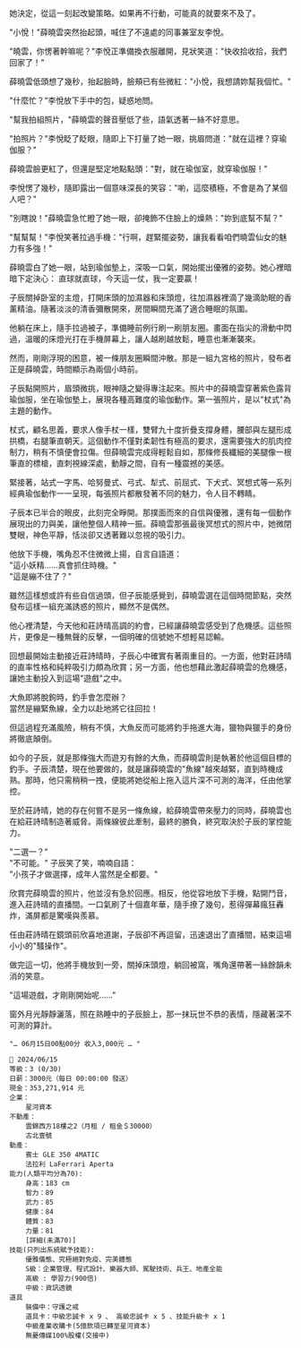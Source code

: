 她決定，從這一刻起改變策略。如果再不行動，可能真的就要來不及了。

"小悅！"薛曉雲突然抬起頭，喊住了不遠處的同事兼室友李悅。

"曉雲，你愣著幹嘛呢？"李悅正準備換衣服離開，見狀笑道："快收拾收拾，我們回家了！"

薛曉雲低頭想了幾秒，抬起臉時，臉頰已有些微紅："小悅，我想請妳幫我個忙。"

"什麼忙？"李悅放下手中的包，疑惑地問。

"幫我拍組照片，"薛曉雲的聲音壓低了些，語氣透著一絲不好意思。

"拍照片？"李悅眨了眨眼，隨即上下打量了她一眼，挑眉問道："就在這裡？穿瑜伽服？"

薛曉雲臉更紅了，但還是堅定地點點頭："對，就在瑜伽室，就穿瑜伽服！"

李悅愣了幾秒，隨即露出一個意味深長的笑容："喲，這麼積極，不會是為了某個人吧？"

"別瞎說！"薛曉雲急忙瞪了她一眼，卻掩飾不住臉上的燥熱："妳到底幫不幫？"

"幫幫幫！"李悅笑著拉過手機："行啊，趕緊擺姿勢，讓我看看咱們曉雲仙女的魅力有多強！"

薛曉雲白了她一眼，站到瑜伽墊上，深吸一口氣，開始擺出優雅的姿勢。她心裡暗暗下定決心：
直球就直球，今天這一仗，我一定要贏！

子辰關掉卧室的主燈，打開床頭的加濕器和床頭燈，往加濕器裡滴了幾滴助眠的香薰精油。隨著淡淡的清香彌散開來，房間瞬間充滿了適合睡眠的氛圍。

他躺在床上，隨手拉過被子，準備睡前例行刷一刷朋友圈。畫面在指尖的滑動中閃過，溫暖的床燈光打在手機屏幕上，讓人越刷越放鬆，睡意也漸漸襲來。

然而，剛剛浮現的困意，被一條朋友圈瞬間沖散。那是一組九宮格的照片，發布者正是薛曉雲，時間顯示為兩個小時前。

子辰點開照片，眉頭微挑，眼神隨之變得專注起來。照片中的薛曉雲穿著紫色露背瑜伽服，坐在瑜伽墊上，展現各種高難度的瑜伽動作。第一張照片，是以"杖式"為主題的動作。

杖式，顧名思義，要求人像手杖一樣，雙臂九十度折疊支撐身體，腰部與左腿形成拱橋，右腿筆直朝天。這個動作不僅對柔韌性有極高的要求，還需要強大的肌肉控制力，稍有不慎便會拉傷。但薛曉雲完成得輕鬆自如，那條修長纖細的美腿像一根筆直的標槍，直刺視線深處，動靜之間，自有一種震撼的美感。

緊接著，站式一字馬、哈努曼式、弓式、犁式、前屈式、下犬式、冥想式等一系列經典瑜伽動作一一呈現，每張照片都散發著不同的魅力，令人目不轉睛。

子辰本已半合的眼皮，此刻完全睜開。那撲面而來的自信與優雅，還有每一個動作展現出的力與美，讓他整個人精神一振。薛曉雲那張最後冥想式的照片中，她微閉雙眼，神色平靜，恬淡卻又透著難以忽視的吸引力。

他放下手機，嘴角忍不住微微上揚，自言自語道：  
"這小妖精……真會抓住時機。"  
"這是繃不住了？"  

雖然這樣想或許有些自信過頭，但子辰能感覺到，薛曉雲選在這個時間節點，突然發布這樣一組充滿誘惑的照片，顯然不是偶然。  

他心裡清楚，今天他和莊詩晴高調的約會，已經讓薛曉雲感受到了危機感。這些照片，更像是一種無聲的反擊，一個明確的信號她不想輕易認輸。  

回想最開始主動接近莊詩晴時，子辰心中確實有著兩重目的。一方面，他對莊詩晴的直率性格和純粹吸引力頗為欣賞；另一方面，他也想藉此激起薛曉雲的危機感，讓她主動投入到這場"遊戲"之中。  

大魚即將脫鉤時，釣手會怎麼辦？  
當然是繃緊魚線，全力以赴地將它往回拉！  

但這過程充滿風險，稍有不慎，大魚反而可能將釣手拖進大海，獵物與獵手的身份將徹底顛倒。  

如今的子辰，就是那條強大而遊刃有餘的大魚，而薛曉雲則是執著於他這個目標的釣手。子辰清楚，現在他要做的，就是讓薛曉雲的"魚線"越來越緊，直到時機成熟。那時，他只需稍稍一拽，便能將她從船上拖入這片深不可測的海洋，任由他掌控。

至於莊詩晴，她的存在何嘗不是另一條魚線，給薛曉雲帶來壓力的同時，薛曉雲也在給莊詩晴制造著威脅。兩條線彼此牽制，最終的勝負，終究取決於子辰的掌控能力。

"二選一？"  
"不可能。"
子辰笑了笑，喃喃自語：  
"小孩子才做選擇，成年人當然是全都要。"  

欣賞完薛曉雲的照片，他並沒有急於回應。相反，他從容地放下手機，點開鬥音，進入莊詩晴的直播間。一口氣刷了十個嘉年華，隨手撩了幾句，惹得彈幕瘋狂轟炸，滿屏都是驚嘆與羨慕。  

任由莊詩晴在鏡頭前欣喜地道謝，子辰卻不再逗留，迅速退出了直播間，結束這場小小的"騷操作"。  

做完這一切，他將手機放到一旁，關掉床頭燈，躺回被窩，嘴角還帶著一絲餘韻未消的笑意。  

"這場遊戲，才剛剛開始呢……"  

窗外月光靜靜灑落，照在熟睡中的子辰臉上，那一抹玩世不恭的表情，隱藏著深不可測的算計。

`"… 06月15日00點00分 收入3,000元 … "`

```
📰 2024/06/15
等級：3 (0/30)
日薪：3000元（每日 00:00:00 發送）
現金：353,271,914 元
企業：
    星河資本
不動產：
    雲錦西方18樓之2（月租 / 租金＄30000）
    古北壹號
動產：
    賓士 GLE 350 4MATIC
    法拉利 LaFerrari Aperta
能力(人類平均分為70):
    身高：183 cm
    智力：89
    武力：85
    健康：84
    體質：83
    力量：81
    [詳細(未滿70)]
技能(只列出系統賦予技能):
    優雅儀態、究極絕對免疫、完美體態
    S級：企業管理、程式設計、樂器大師、駕駛技術、兵王、地產全能
    高級 : 學習力(900倍)
    中級：資訊透鏡
道具
    裝備中：守護之戒
    道具卡：中級忠誠卡 x 9 、 高級忠誠卡 x 5 、技能升級卡 x 1
    中級產業收購卡(5億款項已轉至星河資本)
    無憂傳媒100%股權(交接中)
```
